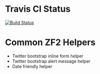 Travis CI Status
================
[![Build Status](https://travis-ci.org/eddiejaoude/zf2-common.png)](https://travis-ci.org/eddiejaoude/zf2-common)


Common ZF2 Helpers
==================

* Twitter bootstrap inline form helper
* Twitter bootstrap alert message helper
* Date friendly helper
